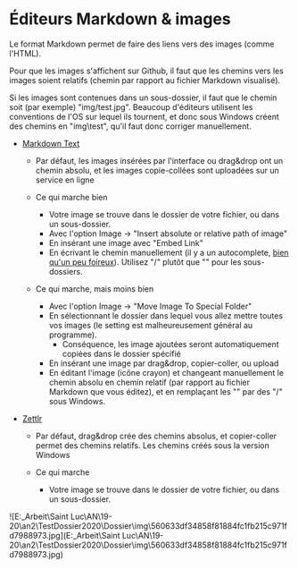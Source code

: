 # Éditeurs Markdown & images
Le format Markdown permet de faire des liens vers des images (comme l'HTML).

Pour que les images s'affichent sur Github, il faut que les chemins vers les images soient relatifs (chemin par rapport au fichier Markdown visualisé). 

Si les images sont contenues dans un sous-dossier, il faut que le chemin soit (par exemple) "img/test.jpg". Beaucoup d'éditeurs utilisent les conventions de l'OS sur lequel ils tournent, et donc sous Windows créent des chemins en "img\test", qu'il faut donc corriger manuellement.

- [Markdown Text](https://marktext.app/)
    - Par défaut, les images insérées par l'interface ou drag&drop ont un chemin absolu, et les images copie-collées sont uploadées sur un service en ligne

    - Ce qui marche bien
        - Votre image se trouve dans le dossier de votre fichier, ou dans un sous-dossier.
        - Avec l'option Image -> "Insert absolute or relative path of image"
        - En insérant une image avec "Embed Link"
        - En écrivant le chemin manuellement (il y a un autocomplete, [bien qu'un peu foireux](https://github.com/marktext/marktext/issues/2001)). Utilisez "/" plutôt que "\" pour les sous-dossiers.

    - Ce qui marche, mais moins bien
        - Avec l'option Image -> "Move Image To Special Folder"
        - En sélectionnant le dossier dans lequel vous allez mettre toutes vos images (le setting est malheureusement général au programme). 
            - Conséquence, les image ajoutées seront automatiquement copiées dans le dossier spécifié
        - En insérant une image par drag&drop, copier-coller, ou upload
        - En éditant l'image (icône crayon) et changeant manuellement le chemin absolu en chemin relatif (par rapport au fichier Markdown que vous éditez), et en remplaçant les "\" par des "/" sous Windows.

- [Zettlr](https://www.zettlr.com/)
    - Par défaut, drag&drop crée des chemins absolus, et copier-coller permet des chemins relatifs. Les chemins créés sous la version Windows

    - Ce qui marche
        - Votre image se trouve dans le dossier de votre fichier, ou dans un sous-dossier.

![E:\_Arbeit\Saint Luc\AN\19-20\an2\TestDossier2020\Dossier\img\560633df34858f81884fc1fb215c971fd7988973.jpg](E:\_Arbeit\Saint Luc\AN\19-20\an2\TestDossier2020\Dossier\img\560633df34858f81884fc1fb215c971fd7988973.jpg)
